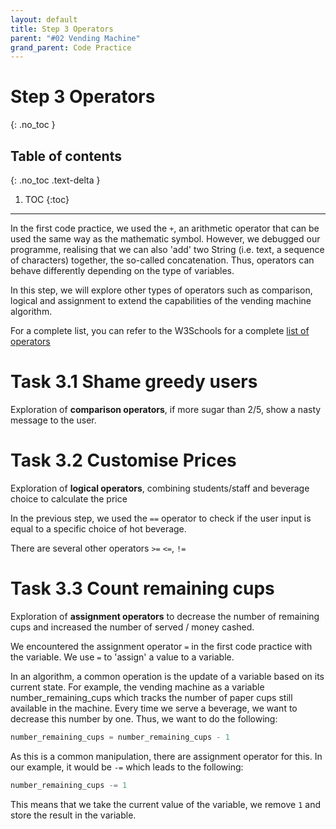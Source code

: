 ```yaml
---
layout: default
title: Step 3 Operators
parent: "#02 Vending Machine"
grand_parent: Code Practice
---
```


# Step 3 Operators
{: .no_toc }

## Table of contents
{: .no_toc .text-delta }

1. TOC
{:toc}

---

In the first code practice, we used the `+`, an arithmetic operator that can be used the same way as the mathematic symbol. However, we debugged our programme, realising that we can also 'add' two String (i.e. text, a sequence of characters) together, the so-called concatenation. Thus, operators can behave differently depending on the type of variables.

In this step, we will explore other types of operators such as comparison, logical and assignment to extend the capabilities of the vending machine algorithm. 

For a complete list, you can refer to the W3Schools for a complete [list of operators](https://www.w3schools.com/python/python_operators.asp)

# Task 3.1 Shame greedy users

Exploration of **comparison operators**, if more sugar than 2/5, show a nasty message to the user.

# Task 3.2 Customise Prices

Exploration of **logical operators**, combining students/staff and beverage choice to calculate the price

In the previous step, we used the `==` operator to check if the user input is equal to a specific choice of hot beverage.

There are several other operators `>=` `<=`, `!=`


# Task 3.3 Count remaining cups

Exploration of **assignment operators** to decrease the number of remaining cups and increased the number of served / money cashed.

We encountered the assignment operator `=` in the first code practice with the variable. We use `=` to 'assign' a value to a variable.

In an algorithm, a common operation is the update of a variable based on its current state. For example, the vending machine as a variable number_remaining_cups which tracks the number of paper cups still available in the machine. Every time we serve a beverage, we want to decrease this number by one. Thus, we want to do the following:

```python
number_remaining_cups = number_remaining_cups - 1
```

As this is a common manipulation, there are assignment operator for this. In our example, it would be `-=` which leads to the following:

```python
number_remaining_cups -= 1
```

This means that we take the current value of the variable, we remove `1` and store the result in the variable.
